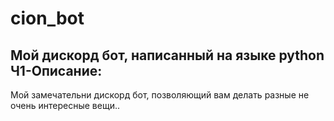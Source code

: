 # cion_bot
## Мой дискорд бот, написанный на языке python Ч1-Описание:
Мой замечательни дискорд бот, позволяющий вам делать разные не очень интересные вещи..
